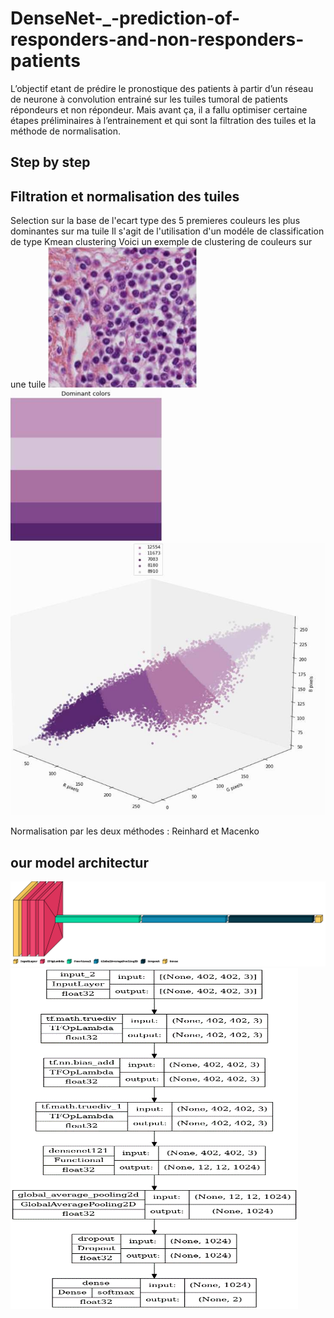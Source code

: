 # DenseNet-_-prediction-of-responders-and-non-responders-patients

L’objectif etant de prédire le pronostique des patients à partir d’un réseau de neurone à convolution entrainé sur les tuiles tumoral de patients répondeurs et non répondeur. Mais avant ça, il a fallu optimiser certaine étapes préliminaires à l’entrainement et qui sont la filtration des tuiles et la méthode de normalisation.

## Step by step 
## Filtration et normalisation des tuiles
Selection sur la base de l'ecart type des 5 premieres couleurs les plus dominantes sur ma tuile 
Il s'agit de l'utilisation d'un modéle de classification de type Kmean clustering 
Voici un exemple de clustering de couleurs sur une tuile 
![Image of aciduino on protoboard](https://github.com/dinaOuahbi/DenseNet-_-prediction-of-responders-and-non-responders-patients/blob/main/tile_example.png)
![Image of aciduino on protoboard](https://github.com/dinaOuahbi/DenseNet-_-prediction-of-responders-and-non-responders-patients/blob/main/kmean_clustering_tile.png)
![Image of aciduino on protoboard](https://github.com/dinaOuahbi/DenseNet-_-prediction-of-responders-and-non-responders-patients/blob/main/kmean_clustering_scatter.png)

Normalisation par les deux méthodes : Reinhard et Macenko 




## our model architectur 
![Image of aciduino on protoboard](https://github.com/dinaOuahbi/DenseNet-_-prediction-of-responders-and-non-responders-patients/blob/main/densenet_arch.png)
![Image of aciduino on protoboard](https://github.com/dinaOuahbi/DenseNet-_-prediction-of-responders-and-non-responders-patients/blob/main/densenet_arch_details.png)

